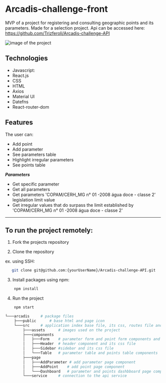 # Arcadis-challenge-front

MVP of a project for registering and consulting geographic points and its parameters. Made for a selection project.
Api can be accessed here: https://github.com/Trizferoli/Arcadis-challenge-API

![image of the project](./arcadis//src/assets/Opera%20Instant%C3%A2neo_2022-08-18_130542_localhost.png)
## Technologies

- Javascript:
- React.js
- CSS
- HTML
- Axios
- Material UI
- Datefns
- React-router-dom

## Features
The user can:

- Add point
- Add parameter
- See parameters table
- Highlight irregular parameters
- See points table

_**Parameters**_

- Get specific parameter
- Get all parameters
- Get parameters 'COPAM/CERH_MG n° 01 -2008 água doce - classe 2' legislation limit value
- Get irregular values that do surpass the limit established by 'COPAM/CERH_MG n° 01 -2008 água doce - classe 2'

---

## To run the project remotely:

1. Fork the projects repository

2. Clone the repository

ex. using SSH:
```sh
   git clone git@github.com:{yourUserName}/Arcadis-challenge-API.git
```
3. Install packages
using npm:
```sh
    npm install
```
4. Run the project
```sh
    npm start
```


```bash
└───arcadis     # package files
    ├───public      # base html and page icon
    └───src     # application index base file, its css, routes file and global css file
        ├───assets      # images used on the project
        ├───components
        │   ├───Form    # parameter form and point form components and its css file
        │   ├───Header  # header component and its css file
        │   ├───Sidebar #sidebar and its css file
        │   └───Table   # parameter table and points table components
        ├───page
        │   ├───AddParameter # add parameter page component
        │   ├───AddPoint    # add point page component
        │   └───Dashboard   # parameter and points dashbboard page component and its css file
        └───service     # connection to the api service 

```